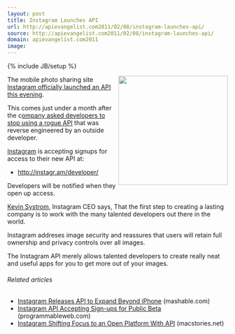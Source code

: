 ```yaml
---
layout: post
title: Instagram Launches API
url: http://apievangelist.com2011/02/08/instagram-launches-api/
source: http://apievangelist.com2011/02/08/instagram-launches-api/
domain: apievangelist.com2011
image: 
---
```

{% include JB/setup %}
<a href="http://instagr.am/" target="_blank"><img src="http://kinlane-productions.s3.amazonaws.com/instagram.PNG" alt="" width="250" align="right" /></a>The mobile photo sharing site <a href="http://instagr.am/blog/40/instagram-api" target="_blank">Instagram officially launched an API this evening</a>.<p></p>
This comes just under a month after the c<a href="http://blog.programmableweb.com/2011/01/12/instagram-shuts-down-third-party-developers-plans-official-api/" target="_blank">ompany asked developers to stop using a rogue API</a> that was reverse engineered by an outside developer.<p></p>
<a href="http://instagr.am/" target="_blank">Instagram</a> is accepting signups for access to their new API at:
<ul class="mainlist">
	<li><a href="http://instagr.am/developer/" target="_blank">http://instagr.am/developer/</a></li>
</ul>
Developers will be notified when they open up access.<p></p>
<a class="zem_slink" title="Kevin Systrom" rel="crunchbase" href="http://www.crunchbase.com/person/kevin-systrom">Kevin Systrom</a>, Instagram CEO says, That the first step to creating a lasting company is to work with the many talented developers out there in the world.<p></p>
Instagram addreses image security and reassures that users will retain full ownership and privacy controls over all images.<p></p>
The Instagram API merely allows talented developers to create really neat and useful apps for you to get more out of your images.
<h6 class="zemanta-related-title" style="font-size: 1em;">Related articles</h6>
<ul class="zemanta-article-ul">
	<li class="zemanta-article-ul-li"><a href="http://mashable.com/2011/02/08/instagram-api/">Instagram Releases API to Expand Beyond iPhone</a> (mashable.com)</li>
	<li class="zemanta-article-ul-li"><a href="http://blog.programmableweb.com/2011/02/07/instagram-api-accepting-sign-ups-for-public-beta/">Instagram API Accepting Sign-ups for Public Beta</a> (programmableweb.com)</li>
	<li class="zemanta-article-ul-li"><a href="http://www.macstories.net/news/instagram-shifting-focus-to-an-open-platform-with-api/">Instagram Shifting Focus to an Open Platform With API</a> (macstories.net)</li>
</ul>

